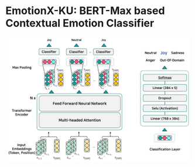 # EmotionX-KU: BERT-Max based Contextual Emotion Classifier

![model_overview](./img/model_overview.png)

